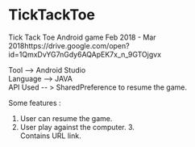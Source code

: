 # TickTackToe
Tick Tack Toe Android game Feb 2018 - Mar 2018https://drive.google.com/open?id=1QmxDvYG7nGdy6AQApEK7x_n_9GTOjgvx  

Tool -->  Android Studio  
Language  -->  JAVA  
API Used -- >  SharedPreference to resume the game.  
  
  Some features :  
1. User can resume the game.  
2. User play against the computer. 3.  
Contains URL link. 
